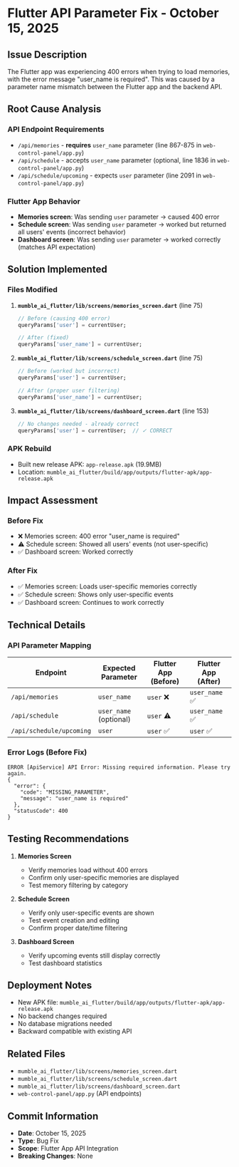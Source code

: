 # Flutter API Parameter Fix - October 15, 2025

## Issue Description

The Flutter app was experiencing 400 errors when trying to load memories, with the error message "user_name is required". This was caused by a parameter name mismatch between the Flutter app and the backend API.

## Root Cause Analysis

### API Endpoint Requirements
- `/api/memories` - **requires** `user_name` parameter (line 867-875 in `web-control-panel/app.py`)
- `/api/schedule` - accepts `user_name` parameter (optional, line 1836 in `web-control-panel/app.py`)
- `/api/schedule/upcoming` - expects `user` parameter (line 2091 in `web-control-panel/app.py`)

### Flutter App Behavior
- **Memories screen**: Was sending `user` parameter → caused 400 error
- **Schedule screen**: Was sending `user` parameter → worked but returned all users' events (incorrect behavior)
- **Dashboard screen**: Was sending `user` parameter → worked correctly (matches API expectation)

## Solution Implemented

### Files Modified

1. **`mumble_ai_flutter/lib/screens/memories_screen.dart`** (line 75)
   ```dart
   // Before (causing 400 error)
   queryParams['user'] = currentUser;
   
   // After (fixed)
   queryParams['user_name'] = currentUser;
   ```

2. **`mumble_ai_flutter/lib/screens/schedule_screen.dart`** (line 75)
   ```dart
   // Before (worked but incorrect)
   queryParams['user'] = currentUser;
   
   // After (proper user filtering)
   queryParams['user_name'] = currentUser;
   ```

3. **`mumble_ai_flutter/lib/screens/dashboard_screen.dart`** (line 153)
   ```dart
   // No changes needed - already correct
   queryParams['user'] = currentUser;  // ✓ CORRECT
   ```

### APK Rebuild
- Built new release APK: `app-release.apk` (19.9MB)
- Location: `mumble_ai_flutter/build/app/outputs/flutter-apk/app-release.apk`

## Impact Assessment

### Before Fix
- ❌ Memories screen: 400 error "user_name is required"
- ⚠️ Schedule screen: Showed all users' events (not user-specific)
- ✅ Dashboard screen: Worked correctly

### After Fix
- ✅ Memories screen: Loads user-specific memories correctly
- ✅ Schedule screen: Shows only user-specific events
- ✅ Dashboard screen: Continues to work correctly

## Technical Details

### API Parameter Mapping
| Endpoint | Expected Parameter | Flutter App (Before) | Flutter App (After) |
|----------|-------------------|---------------------|-------------------|
| `/api/memories` | `user_name` | `user` ❌ | `user_name` ✅ |
| `/api/schedule` | `user_name` (optional) | `user` ⚠️ | `user_name` ✅ |
| `/api/schedule/upcoming` | `user` | `user` ✅ | `user` ✅ |

### Error Logs (Before Fix)
```
ERROR [ApiService] API Error: Missing required information. Please try again.
{
  "error": {
    "code": "MISSING_PARAMETER",
    "message": "user_name is required"
  },
  "statusCode": 400
}
```

## Testing Recommendations

1. **Memories Screen**
   - Verify memories load without 400 errors
   - Confirm only user-specific memories are displayed
   - Test memory filtering by category

2. **Schedule Screen**
   - Verify only user-specific events are shown
   - Test event creation and editing
   - Confirm proper date/time filtering

3. **Dashboard Screen**
   - Verify upcoming events still display correctly
   - Test dashboard statistics

## Deployment Notes

- New APK file: `mumble_ai_flutter/build/app/outputs/flutter-apk/app-release.apk`
- No backend changes required
- No database migrations needed
- Backward compatible with existing API

## Related Files

- `mumble_ai_flutter/lib/screens/memories_screen.dart`
- `mumble_ai_flutter/lib/screens/schedule_screen.dart`
- `mumble_ai_flutter/lib/screens/dashboard_screen.dart`
- `web-control-panel/app.py` (API endpoints)

## Commit Information

- **Date**: October 15, 2025
- **Type**: Bug Fix
- **Scope**: Flutter App API Integration
- **Breaking Changes**: None
